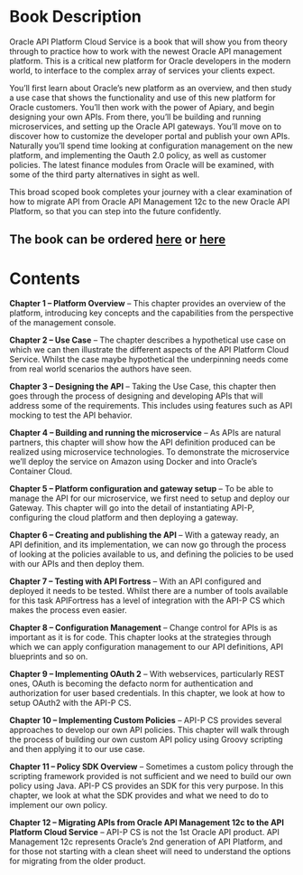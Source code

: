 # Book Description

Oracle API Platform Cloud Service is a book that will show you from theory through to practice how to work with the newest Oracle API management platform. This is a critical new platform for Oracle developers in the modern world, to interface to the complex array of services your clients expect.

You’ll first learn about Oracle’s new platform as an overview, and then study a use case that shows the functionality and use of this new platform for Oracle customers. You’ll then work with the power of Apiary, and begin designing your own APIs. From there, you’ll be building and running microservices, and setting up the Oracle API gateways. You’ll move on to discover how to customize the developer portal and publish your own APIs. Naturally you’ll spend time looking at configuration management on the new platform, and implementing the Oauth 2.0 policy, as well as customer policies. The latest finance modules from Oracle will be examined, with some of the third party alternatives in sight as well.

This broad scoped book completes your journey with a clear examination of how to migrate API from Oracle API Management 12c to the new Oracle API Platform, so that you can step into the future confidently.

## The book can be ordered [here](bit.ly/APIP-CS) or [here](bit.ly/APIP-CS-Amazon)

# Contents
__Chapter 1 – Platform Overview__ – This chapter provides an overview of the platform, introducing key concepts and the capabilities from the perspective of the management console.

__Chapter 2 – Use Case__ – The chapter describes a hypothetical use case on which we can then illustrate the different aspects of the API Platform Cloud Service. Whilst the case maybe hypothetical the underpinning needs come from real world scenarios the authors have seen.

__Chapter 3 – Designing the API__ – Taking the Use Case, this chapter then goes through the process of designing and developing APIs that will address some of the requirements. This includes using features such as API mocking to test the API behavior.

__Chapter 4 – Building and running the microservice__ – As APIs are natural partners, this chapter will show how the API definition produced can be realized using microservice technologies. To demonstrate the microservice we’ll deploy the service on Amazon using Docker and into Oracle’s Container Cloud.

__Chapter 5 – Platform configuration and gateway setup__ – To be able to manage the API for our microservice, we first need to setup and deploy our Gateway.  This chapter will go into the detail of instantiating API-P, configuring the cloud platform and then deploying a gateway.

__Chapter 6 – Creating and publishing the API__ – With a gateway ready, an API definition, and its implementation, we can now go through the process of looking at the policies available to us, and defining the policies to be used with our APIs and then deploy them.

__Chapter 7 – Testing with API Fortress__ – With an API configured and deployed it needs to be tested. Whilst there are a number of tools available for this task APIFortress has a level of integration with the API-P CS which makes the process even easier. 

__Chapter 8 – Configuration Management__ – Change control for APIs is as important as it is for code. This chapter looks at the strategies through which we can apply configuration management to our API definitions, API blueprints and so on.

__Chapter 9 – Implementing OAuth 2__ – With webservices, particularly REST ones, OAuth is becoming the defacto norm for authentication and authorization for user based credentials. In this chapter, we look at how to setup OAuth2 with the API-P CS.

__Chapter 10 – Implementing Custom Policies__ – API-P CS provides several approaches to develop our own API policies. This chapter will walk through the process of building our own custom API policy using Groovy scripting and then applying it to our use case.

__Chapter 11 – Policy SDK Overview__ – Sometimes a custom policy through the scripting framework provided is not sufficient and we need to build our own policy using Java. API-P CS provides an SDK for this very purpose. In this chapter, we look at what the SDK provides and what we need to do to implement our own policy.

__Chapter 12 – Migrating APIs from Oracle API Management 12c to the API Platform Cloud Service__ – API-P CS is not the 1st Oracle API product. API Management 12c represents Oracle’s 2nd generation of API Platform, and for those not starting with a clean sheet will need to understand the options for migrating from the older product.
